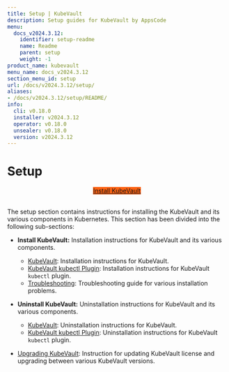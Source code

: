 ```yaml
---
title: Setup | KubeVault
description: Setup guides for KubeVault by AppsCode
menu:
  docs_v2024.3.12:
    identifier: setup-readme
    name: Readme
    parent: setup
    weight: -1
product_name: kubevault
menu_name: docs_v2024.3.12
section_menu_id: setup
url: /docs/v2024.3.12/setup/
aliases:
- /docs/v2024.3.12/setup/README/
info:
  cli: v0.18.0
  installer: v2024.3.12
  operator: v0.18.0
  unsealer: v0.18.0
  version: v2024.3.12
---
```


# Setup

<div style="text-align: center;">
  <a class="button is-info is-medium is-active has-text-weight-normal" href="/docs/v2024.3.12/setup/install/kubevault"  style="background:#FC6011; width: 18rem;">Install KubeVault</a>
</div>
<br>

The setup section contains instructions for installing the KubeVault and its various components in Kubernetes. This section has been divided into the following sub-sections:

- **Install KubeVault:** Installation instructions for KubeVault and its various components.
  - [KubeVault](/docs/v2024.3.12/setup/install/kubevault): Installation instructions for KubeVault.
  - [KubeVault kubectl Plugin](/docs/v2024.3.12/setup/install/kubectl_plugin): Installation instructions for KubeVault `kubectl` plugin.
  - [Troubleshooting](/docs/v2024.3.12/setup/install/troubleshoting): Troubleshooting guide for various installation problems.

- **Uninstall KubeVault:** Uninstallation instructions for KubeVault and its various components.
  - [KubeVault](/docs/v2024.3.12/setup/uninstall/kubevault): Uninstallation instructions for KubeVault.
  - [KubeVault kubectl Plugin](/docs/v2024.3.12/setup/uninstall/kubectl_plugin): Uninstallation instructions for KubeVault `kubectl` plugin.

- [Upgrading KubeVault](/docs/v2024.3.12/setup/upgrade/): Instruction for updating KubeVault license and upgrading between various KubeVault versions.

